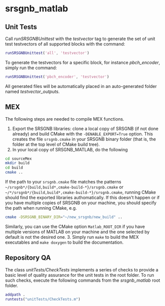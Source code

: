# srsgnb_matlab

## Unit Tests

Call *runSRSGNBUnittest* with the *testvector* tag to generate the set of unit test testvectors of all supported blocks with the command:

```matlab
runSRSGNBUnittest('all', 'testvector')
```

To generate the testvectors for a specific block, for instance *pbch_encoder*, simply run the command:

```matlab
runSRSGNBUnittest('pbch_encoder', 'testvector')
```

All generated files will be automatically placed in an auto-generated folder named *testvector_outputs*.

## MEX
The following steps are needed to compile MEX functions.
1. Export the SRSGNB libraries: clone a local copy of SRSGNB (if not done already) and build CMake with the `-DENABLE_EXPORT=True` option. This creates the file `srsgnb.cmake` in your SRSGNB binary folder (that is, the folder at the top level of CMake build tree).
2. In your local copy of SRSGNB_MATLAB, do the following
```bash
cd sourceMex
mkdir build
cd build
cmake ..
```
If the path to your `srsgnb.cmake` file matches the patterns `~/srsgnb*/{build,build*,cmake-build-*}/srsgnb.cmake` or `~/*/srsgnb*/{build,build*,cmake-build-*}/srsgnb.cmake`, running CMake should find the exported libraries authomatically. If this doesn't happen or if you have multiple copies of SRSGNB on your machine, you should specify the path when running CMake, e.g.
```bash
cmake -DSRSGNB_BINARY_DIR="~/new_srsgnb/new_build" ..
```
Similarly, you can use the CMake option `Matlab_ROOT_DIR` if you have multiple versions of MATLAB on your machine and the one selected by default is not the desired one.
3. Simply run `make` to build the MEX executables and `make doxygen` to build the documentation.

## Repository QA
The class *unitTests/CheckTests* implements a series of checks to provide a basic level of quality assurance for the unit tests in the root folder. To run such checks, execute the following commands from the *srsgnb_matlab* root folder.
```matlab
addpath .
runtests("unitTests/CheckTests.m")
```
